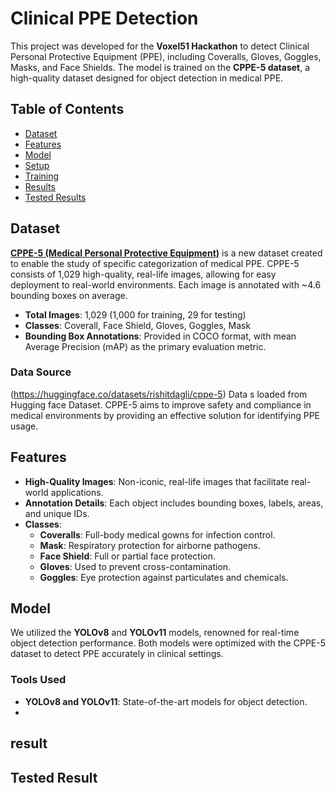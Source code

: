 # Clinical PPE Detection

This project was developed for the **Voxel51 Hackathon** to detect Clinical Personal Protective Equipment (PPE), including Coveralls, Gloves, Goggles, Masks, and Face Shields. The model is trained on the **CPPE-5 dataset**, a high-quality dataset designed for object detection in medical PPE.

## Table of Contents
- [Dataset](#dataset)
- [Features](#features)
- [Model](#model)
- [Setup](#setup)
- [Training](#training)
- [Results](#result)
- [Tested Results](#Tested_Result)


## Dataset

**[CPPE-5 (Medical Personal Protective Equipment)](https://paperswithcode.com/sota/object-detection-on-cppe-5)** is a new dataset created to enable the study of specific categorization of medical PPE. CPPE-5 consists of 1,029 high-quality, real-life images, allowing for easy deployment to real-world environments. Each image is annotated with ~4.6 bounding boxes on average.

- **Total Images**: 1,029 (1,000 for training, 29 for testing)
- **Classes**: Coverall, Face Shield, Gloves, Goggles, Mask
- **Bounding Box Annotations**: Provided in COCO format, with mean Average Precision (mAP) as the primary evaluation metric.

### Data Source
(https://huggingface.co/datasets/rishitdagli/cppe-5)
 Data s loaded from Hugging face Dataset. CPPE-5 aims to improve safety and compliance in medical environments by providing an effective solution for identifying PPE usage.

## Features

- **High-Quality Images**: Non-iconic, real-life images that facilitate real-world applications.
- **Annotation Details**: Each object includes bounding boxes, labels, areas, and unique IDs.
- **Classes**:
  - **Coveralls**: Full-body medical gowns for infection control.
  - **Mask**: Respiratory protection for airborne pathogens.
  - **Face Shield**: Full or partial face protection.
  - **Gloves**: Used to prevent cross-contamination.
  - **Goggles**: Eye protection against particulates and chemicals.

## Model

We utilized the **YOLOv8** and **YOLOv11** models, renowned for real-time object detection performance. Both models were optimized with the CPPE-5 dataset to detect PPE accurately in clinical settings.

### Tools Used
- **YOLOv8 and YOLOv11**: State-of-the-art models for object detection.
- 
## result



## Tested Result


